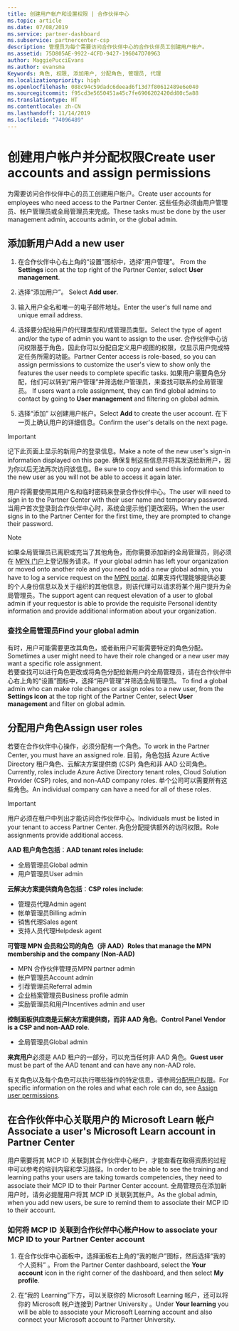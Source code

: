 ```yaml
---
title: 创建用户帐户和设置权限 | 合作伙伴中心
ms.topic: article
ms.date: 07/08/2019
ms.service: partner-dashboard
ms.subservice: partnercenter-csp
description: 管理员为每个需要访问合作伙伴中心的合作伙伴员工创建用户帐户。
ms.assetid: 75D805AE-9922-4CFD-9427-196047D70963
author: MaggiePucciEvans
ms.author: evansma
Keywords: 角色, 权限, 添加用户, 分配角色, 管理员, 代理
ms.localizationpriority: high
ms.openlocfilehash: 088c94c59dadc6deead6f13d7f80612489e6e040
ms.sourcegitcommit: f95cd3e5650451a45c7fe6906202420dd80c5a88
ms.translationtype: HT
ms.contentlocale: zh-CN
ms.lasthandoff: 11/14/2019
ms.locfileid: "74096489"
---
```

# <a name="create-user-accounts-and-assign-permissions"></a><span data-ttu-id="d4361-104">创建用户帐户并分配权限</span><span class="sxs-lookup"><span data-stu-id="d4361-104">Create user accounts and assign permissions</span></span>

<span data-ttu-id="d4361-105">为需要访问合作伙伴中心的员工创建用户帐户。</span><span class="sxs-lookup"><span data-stu-id="d4361-105">Create user accounts for employees who need access to the Partner Center.</span></span> <span data-ttu-id="d4361-106">这些任务必须由用户管理员、帐户管理员或全局管理员来完成。</span><span class="sxs-lookup"><span data-stu-id="d4361-106">These tasks must be done by the user management admin, accounts admin, or the global admin.</span></span> 


## <a name="add-a-new-user"></a><span data-ttu-id="d4361-107">添加新用户</span><span class="sxs-lookup"><span data-stu-id="d4361-107">Add a new user</span></span>

1. <span data-ttu-id="d4361-108">在合作伙伴中心右上角的“设置”图标中，选择“用户管理”。  </span><span class="sxs-lookup"><span data-stu-id="d4361-108">From the **Settings** icon at the top right of the Partner Center, select **User management**.</span></span>

2.  <span data-ttu-id="d4361-109">选择“添加用户”。 </span><span class="sxs-lookup"><span data-stu-id="d4361-109">Select **Add user**.</span></span>

3.  <span data-ttu-id="d4361-110">输入用户全名和唯一的电子邮件地址。</span><span class="sxs-lookup"><span data-stu-id="d4361-110">Enter the user's full name and unique email address.</span></span>

4.  <span data-ttu-id="d4361-111">选择要分配给用户的代理类型和/或管理员类型。</span><span class="sxs-lookup"><span data-stu-id="d4361-111">Select the type of agent and/or the type of admin you want to assign to the user.</span></span> <span data-ttu-id="d4361-112">合作伙伴中心访问权限基于角色，因此你可以分配自定义用户视图的权限，仅显示用户完成特定任务所需的功能。</span><span class="sxs-lookup"><span data-stu-id="d4361-112">Partner Center access is role-based, so you can assign permissions to customize the user's view to show only the features the user needs to complete specific tasks.</span></span>  <span data-ttu-id="d4361-113">如果用户需要角色分配，他们可以转到“用户管理”并筛选帐户管理员，来查找可联系的全局管理员。 </span><span class="sxs-lookup"><span data-stu-id="d4361-113">If users want a role assignment, they can find global admins to contact by going to **User management** and filtering on global admin.</span></span>

5.  <span data-ttu-id="d4361-114">选择“添加”  以创建用户帐户。</span><span class="sxs-lookup"><span data-stu-id="d4361-114">Select **Add** to create the user account.</span></span> <span data-ttu-id="d4361-115">在下一页上确认用户的详细信息。</span><span class="sxs-lookup"><span data-stu-id="d4361-115">Confirm the user's details on the next page.</span></span>

> [!IMPORTANT]  
> <span data-ttu-id="d4361-116">记下此页面上显示的新用户的登录信息。</span><span class="sxs-lookup"><span data-stu-id="d4361-116">Make a note of the new user's sign-in information displayed on this page.</span></span> <span data-ttu-id="d4361-117">确保复制这些信息并将其发送给新用户，因为你以后无法再次访问该信息。</span><span class="sxs-lookup"><span data-stu-id="d4361-117">Be sure to copy and send this information to the new user as you will not be able to access it again later.</span></span> 

<span data-ttu-id="d4361-118">用户将需要使用其用户名和临时密码来登录合作伙伴中心。</span><span class="sxs-lookup"><span data-stu-id="d4361-118">The user will need to sign in to the Partner Center with their user name and temporary password.</span></span> <span data-ttu-id="d4361-119">当用户首次登录到合作伙伴中心时，系统会提示他们更改密码。</span><span class="sxs-lookup"><span data-stu-id="d4361-119">When the user signs in to the Partner Center for the first time, they are prompted to change their password.</span></span> 

> [!NOTE]  
>  <span data-ttu-id="d4361-120">如果全局管理员已离职或充当了其他角色，而你需要添加新的全局管理员，则必须在 [MPN 门户](https://partner.microsoft.com/support)上登记服务请求。</span><span class="sxs-lookup"><span data-stu-id="d4361-120">If your global admin has left your organization or moved onto another role and you need to add a new global admin, you have to log a service request on the [MPN portal](https://partner.microsoft.com/support).</span></span> <span data-ttu-id="d4361-121">如果支持代理能够提供必要的个人身份信息以及关于组织的其他信息，则该代理可以请求将某个用户提升为全局管理员。</span><span class="sxs-lookup"><span data-stu-id="d4361-121">The support agent can request elevation of a user to global admin if your requestor is able to provide the requisite Personal identity information and provide additional information about your organization.</span></span>

### <a name="find-your-global-admin"></a><span data-ttu-id="d4361-122">查找全局管理员</span><span class="sxs-lookup"><span data-stu-id="d4361-122">Find your global admin</span></span>

<span data-ttu-id="d4361-123">有时，用户可能需要更改其角色，或者新用户可能需要特定的角色分配。</span><span class="sxs-lookup"><span data-stu-id="d4361-123">Sometimes a user might need to have their role changed or a new user may want a specific role assignment.</span></span>  
<span data-ttu-id="d4361-124">若要查找可以进行角色更改或将角色分配给新用户的全局管理员，请在合作伙伴中心右上角的“设置”图标中，选择“用户管理”并筛选全局管理员。  </span><span class="sxs-lookup"><span data-stu-id="d4361-124">To find a global admin who can make role changes or assign roles to a new user, from the **Settings icon** at the top right of the Partner Center, select **User management** and filter on global admin.</span></span> 

## <a name="assign-user-roles"></a><span data-ttu-id="d4361-125">分配用户角色</span><span class="sxs-lookup"><span data-stu-id="d4361-125">Assign user roles</span></span>

<span data-ttu-id="d4361-126">若要在合作伙伴中心操作，必须分配有一个角色。</span><span class="sxs-lookup"><span data-stu-id="d4361-126">To work in the Partner Center, you must have an assigned role.</span></span>  <span data-ttu-id="d4361-127">目前，角色包括 Azure Active Directory 租户角色、云解决方案提供商 (CSP) 角色和非 AAD 公司角色。</span><span class="sxs-lookup"><span data-stu-id="d4361-127">Currently, roles include Azure Active Directory tenant roles, Cloud Solution Provider (CSP) roles, and non-AAD company roles.</span></span> <span data-ttu-id="d4361-128">单个公司可以需要所有这些角色。</span><span class="sxs-lookup"><span data-stu-id="d4361-128">An individual company can have a need for all of these roles.</span></span>

>[!Important]
><span data-ttu-id="d4361-129">用户必须在租户中列出才能访问合作伙伴中心。</span><span class="sxs-lookup"><span data-stu-id="d4361-129">Individuals must be listed in your tenant to access Partner Center.</span></span> <span data-ttu-id="d4361-130">角色分配提供额外的访问权限。</span><span class="sxs-lookup"><span data-stu-id="d4361-130">Role assignments provide additional access.</span></span>


<span data-ttu-id="d4361-131">**AAD 租户角色包括**：</span><span class="sxs-lookup"><span data-stu-id="d4361-131">**AAD tenant roles include**:</span></span>
- <span data-ttu-id="d4361-132">全局管理员</span><span class="sxs-lookup"><span data-stu-id="d4361-132">Global admin</span></span>
- <span data-ttu-id="d4361-133">用户管理员</span><span class="sxs-lookup"><span data-stu-id="d4361-133">User admin</span></span>

<span data-ttu-id="d4361-134">**云解决方案提供商角色包括**：</span><span class="sxs-lookup"><span data-stu-id="d4361-134">**CSP roles include**:</span></span>
- <span data-ttu-id="d4361-135">管理员代理</span><span class="sxs-lookup"><span data-stu-id="d4361-135">Admin agent</span></span>
- <span data-ttu-id="d4361-136">帐单管理员</span><span class="sxs-lookup"><span data-stu-id="d4361-136">Billing admin</span></span>
- <span data-ttu-id="d4361-137">销售代理</span><span class="sxs-lookup"><span data-stu-id="d4361-137">Sales agent</span></span>
- <span data-ttu-id="d4361-138">支持人员代理</span><span class="sxs-lookup"><span data-stu-id="d4361-138">Helpdesk agent</span></span>

<span data-ttu-id="d4361-139">**可管理 MPN 会员和公司的角色（非 AAD）**</span><span class="sxs-lookup"><span data-stu-id="d4361-139">**Roles that manage the MPN membership and the company (Non-AAD)**</span></span>
- <span data-ttu-id="d4361-140">MPN 合作伙伴管理员</span><span class="sxs-lookup"><span data-stu-id="d4361-140">MPN partner admin</span></span>
- <span data-ttu-id="d4361-141">帐户管理员</span><span class="sxs-lookup"><span data-stu-id="d4361-141">Account admin</span></span>
- <span data-ttu-id="d4361-142">引荐管理员</span><span class="sxs-lookup"><span data-stu-id="d4361-142">Referral admin</span></span>
- <span data-ttu-id="d4361-143">企业档案管理员</span><span class="sxs-lookup"><span data-stu-id="d4361-143">Business profile admin</span></span>
- <span data-ttu-id="d4361-144">奖励管理员和用户</span><span class="sxs-lookup"><span data-stu-id="d4361-144">Incentives admin and user</span></span>

<span data-ttu-id="d4361-145">**控制面板供应商是云解决方案提供商，而非 AAD 角色**。</span><span class="sxs-lookup"><span data-stu-id="d4361-145">**Control Panel Vendor is a CSP and non-AAD role**.</span></span>
- <span data-ttu-id="d4361-146">全局管理员</span><span class="sxs-lookup"><span data-stu-id="d4361-146">Global admin</span></span>

<span data-ttu-id="d4361-147">**来宾用户**必须是 AAD 租户的一部分，可以充当任何非 AAD 角色。</span><span class="sxs-lookup"><span data-stu-id="d4361-147">**Guest user** must be part of the AAD tenant and can have any non-AAD role.</span></span>

<span data-ttu-id="d4361-148">有关角色以及每个角色可以执行哪些操作的特定信息，请参阅[分配用户权限](permissions-overview.md)。</span><span class="sxs-lookup"><span data-stu-id="d4361-148">For specific information on the roles and what each role can do, see [Assign user permissions](permissions-overview.md).</span></span>

## <a name="associate-a-users-microsoft-learn-account-in-partner-center"></a><span data-ttu-id="d4361-149">在合作伙伴中心关联用户的 Microsoft Learn 帐户</span><span class="sxs-lookup"><span data-stu-id="d4361-149">Associate a user's Microsoft Learn account in Partner Center</span></span>

<span data-ttu-id="d4361-150">用户需要将其 MCP ID 关联到其合作伙伴中心帐户，才能查看在取得资质的过程中可以参考的培训内容和学习路径。</span><span class="sxs-lookup"><span data-stu-id="d4361-150">In order to be able to see the training and learning paths your users are taking towards competencies, they need to associate their MCP ID to their Partner Center account.</span></span> <span data-ttu-id="d4361-151">全局管理员在添加新用户时，请务必提醒用户将其 MCP ID 关联到其帐户。</span><span class="sxs-lookup"><span data-stu-id="d4361-151">As the global admin, when you add new users, be sure to remind them to associate their MCP ID to their account.</span></span> 

### <a name="how-to-associate-your-mcp-id-to-your-partner-center-account"></a><span data-ttu-id="d4361-152">如何将 MCP ID 关联到合作伙伴中心帐户</span><span class="sxs-lookup"><span data-stu-id="d4361-152">How to associate your MCP ID to your Partner Center account</span></span>

1. <span data-ttu-id="d4361-153">在合作伙伴中心面板中，选择面板右上角的“我的帐户”图标，然后选择“我的个人资料”   。</span><span class="sxs-lookup"><span data-stu-id="d4361-153">From the Partner Center dashboard, select the **Your account** icon in the right corner of the dashboard, and then select **My profile**.</span></span>

2. <span data-ttu-id="d4361-154">在“我的 Learning”下方，可以关联你的 Microsoft Learning 帐户，还可以将你的 Microsoft 帐户连接到 Partner University  。</span><span class="sxs-lookup"><span data-stu-id="d4361-154">Under **Your learning** you will be able to associate your Microsoft Learning account and also connect your Microsoft account to Partner University.</span></span>








